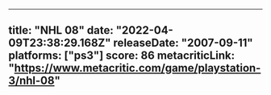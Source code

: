 
---
title: "NHL 08"
date: "2022-04-09T23:38:29.168Z"
releaseDate: "2007-09-11"
platforms: ["ps3"]
score: 86
metacriticLink: "https://www.metacritic.com/game/playstation-3/nhl-08"
---
